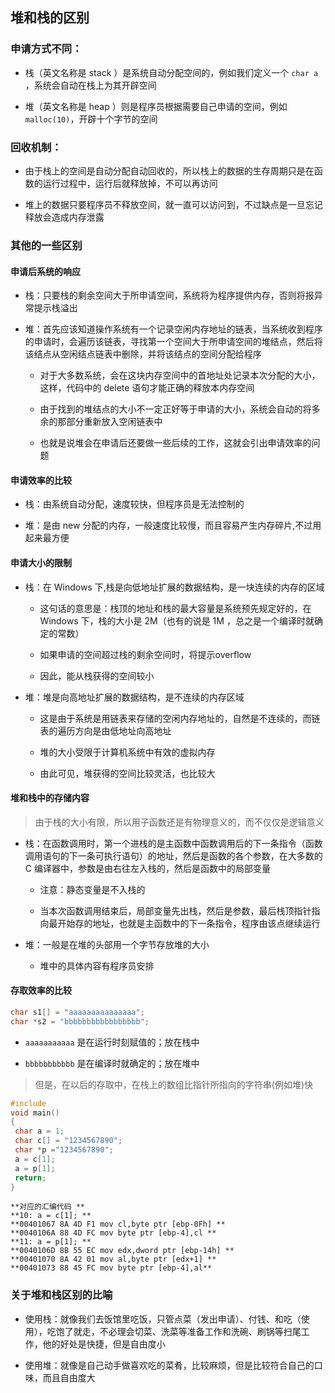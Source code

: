 ## 堆和栈的区别

### 申请方式不同：

  - 栈（英文名称是 stack ）是系统自动分配空间的，例如我们定义一个 `char a` ，系统会自动在栈上为其开辟空间

  - 堆（英文名称是 heap ）则是程序员根据需要自己申请的空间，例如 `malloc(10)`，开辟十个字节的空间

### 回收机制：

  - 由于栈上的空间是自动分配自动回收的，所以栈上的数据的生存周期只是在函数的运行过程中，运行后就释放掉，不可以再访问

  - 堆上的数据只要程序员不释放空间，就一直可以访问到，不过缺点是一旦忘记释放会造成内存泄露

### 其他的一些区别

#### 申请后系统的响应

- 栈：只要栈的剩余空间大于所申请空间，系统将为程序提供内存，否则将报异常提示栈溢出

- 堆：首先应该知道操作系统有一个记录空闲内存地址的链表，当系统收到程序的申请时，会遍历该链表，寻找第一个空间大于所申请空间的堆结点，然后将该结点从空闲结点链表中删除，并将该结点的空间分配给程序

  - 对于大多数系统，会在这块内存空间中的首地址处记录本次分配的大小，这样，代码中的 delete 语句才能正确的释放本内存空间

  - 由于找到的堆结点的大小不一定正好等于申请的大小，系统会自动的将多余的那部分重新放入空闲链表中

  - 也就是说堆会在申请后还要做一些后续的工作，这就会引出申请效率的问题

#### 申请效率的比较

- 栈：由系统自动分配，速度较快，但程序员是无法控制的

- 堆：是由 new 分配的内存，一般速度比较慢，而且容易产生内存碎片,不过用起来最方便

#### 申请大小的限制

- 栈：在 Windows 下,栈是向低地址扩展的数据结构，是一块连续的内存的区域

  - 这句话的意思是：栈顶的地址和栈的最大容量是系统预先规定好的，在 Windows 下，栈的大小是 2M（也有的说是 1M ，总之是一个编译时就确定的常数）
  
  - 如果申请的空间超过栈的剩余空间时，将提示overflow
  
  - 因此，能从栈获得的空间较小

- 堆：堆是向高地址扩展的数据结构，是不连续的内存区域

  - 这是由于系统是用链表来存储的空闲内存地址的，自然是不连续的，而链表的遍历方向是由低地址向高地址
  
  - 堆的大小受限于计算机系统中有效的虚拟内存
  
  - 由此可见，堆获得的空间比较灵活，也比较大

#### 堆和栈中的存储内容

> 由于栈的大小有限，所以用子函数还是有物理意义的，而不仅仅是逻辑意义

- 栈：在函数调用时，第一个进栈的是主函数中函数调用后的下一条指令（函数调用语句的下一条可执行语句）的地址，然后是函数的各个参数，在大多数的 C 编译器中，参数是由右往左入栈的，然后是函数中的局部变量

  - 注意：静态变量是不入栈的

  - 当本次函数调用结束后，局部变量先出栈，然后是参数，最后栈顶指针指向最开始存的地址，也就是主函数中的下一条指令，程序由该点继续运行

- 堆：一般是在堆的头部用一个字节存放堆的大小

  - 堆中的具体内容有程序员安排

#### 存取效率的比较

```c
char s1[] = "aaaaaaaaaaaaaaa";
char *s2 = "bbbbbbbbbbbbbbbbb";
```

- `aaaaaaaaaaa` 是在运行时刻赋值的；放在栈中

- `bbbbbbbbbbb` 是在编译时就确定的；放在堆中

> 但是，在以后的存取中，在栈上的数组比指针所指向的字符串(例如堆)快

```c
#include
void main()
{
 char a = 1;
 char c[] = "1234567890";
 char *p ="1234567890";
 a = c[1];
 a = p[1];
 return;
}
```

```
**对应的汇编代码 **
**10: a = c[1]; **
**00401067 8A 4D F1 mov cl,byte ptr [ebp-0Fh] **
**0040106A 88 4D FC mov byte ptr [ebp-4],cl **
**11: a = p[1]; **
**0040106D 8B 55 EC mov edx,dword ptr [ebp-14h] **
**00401070 8A 42 01 mov al,byte ptr [edx+1] **
**00401073 88 45 FC mov byte ptr [ebp-4],al**
```

### 关于堆和栈区别的比喻

- 使用栈：就像我们去饭馆里吃饭，只管点菜（发出申请）、付钱、和吃（使用），吃饱了就走，不必理会切菜、洗菜等准备工作和洗碗、刷锅等扫尾工作，他的好处是快捷，但是自由度小

- 使用堆：就像是自己动手做喜欢吃的菜肴，比较麻烦，但是比较符合自己的口味，而且自由度大

